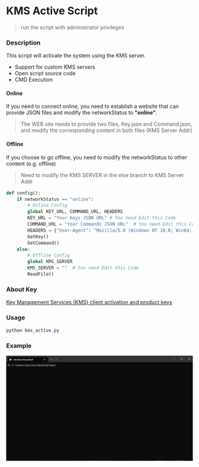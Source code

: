 # KMS Active Script

> run the script with administrator privileges

### Description
This script will activate the system using the KMS server.
 - Support for custom KMS servers
 - Open script source code
 - CMD Execution

#### Online
If you need to connect online, you need to establish a website that can provide JSON files and modify the networkStatus to **"online"**.
> The WEB site needs to provide two files, Key.json and Command.json, and modify the corresponding content in both files (KMS Server Addr)

#### Offline
If you choose to go offline, you need to modify the networkStatus to other content (e.g. offline)
> Need to modify the KMS SERVER in the else branch to KMS Server Addr
``` Python
def config():
    if networkStatus == "online":
        # Online Config
        global KEY_URL, COMMAND_URL, HEADERS
        KEY_URL = "Your Keys JSON URL" # You need Edit this Code
        COMMAND_URL = "Your Commands JSON URL"  # You need Edit this Code
        HEADERS = {"User-Agent": "Mozilla/5.0 (Windows NT 10.0; Win64; x64; rv:109.0) Gecko/20100101 Firefox/117.0"}
        GetKey()
        GetCommand()
    else:
        # Offline Config
        global KMS_SERVER
        KMS_SERVER = ""  # You need Edit this Code
        ReadFile()
```

### About Key
[Key Management Services (KMS) client activation and product keys](https://learn.microsoft.com/en-us/windows-server/get-started/kms-client-activation-keys)

### Usage
``` powershell
python kms_active.py
```

### Example
![example](https://raw.githubusercontent.com/hz157/Misc/main/Python/MS_KMS_Activate/example.gif)
